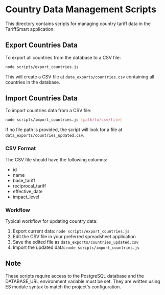 # Country Data Management Scripts

This directory contains scripts for managing country tariff data in the TariffSmart application.

## Export Countries Data

To export all countries from the database to a CSV file:

```bash
node scripts/export_countries.js
```

This will create a CSV file at `data_exports/countries.csv` containing all countries in the database.

## Import Countries Data

To import countries data from a CSV file:

```bash
node scripts/import_countries.js [path/to/csv/file]
```

If no file path is provided, the script will look for a file at `data_exports/countries_updated.csv`.

### CSV Format

The CSV file should have the following columns:
- id
- name
- base_tariff
- reciprocal_tariff
- effective_date
- impact_level

### Workflow

Typical workflow for updating country data:

1. Export current data: `node scripts/export_countries.js`
2. Edit the CSV file in your preferred spreadsheet application
3. Save the edited file as `data_exports/countries_updated.csv`
4. Import the updated data: `node scripts/import_countries.js`

## Note

These scripts require access to the PostgreSQL database and the DATABASE_URL environment variable must be set.
They are written using ES module syntax to match the project's configuration.
